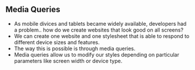  ## Media Queries
  - As mobile divices and tablets became widely available, developers had a problem.. how do we create websites that look good on all screens?
  - We can create one website and one stylesheet that is able to respond to different device sizes and features.
  - The way this is possible is through media queries.
  - Media queries allow us to modify our styles depending on particular parameters like screen width or device type.